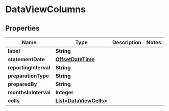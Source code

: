 

# DataViewColumns

## Properties

Name | Type | Description | Notes
------------ | ------------- | ------------- | -------------
**label** | **String** |  | 
**statementDate** | [**OffsetDateTime**](OffsetDateTime.md) |  | 
**reportingInterval** | **String** |  | 
**preparationType** | **String** |  | 
**preparedBy** | **String** |  | 
**monthsInInterval** | **Integer** |  | 
**cells** | [**List&lt;DataViewCells&gt;**](DataViewCells.md) |  | 




